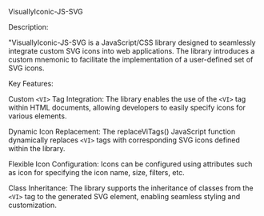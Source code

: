 VisuallyIconic-JS-SVG

Description:

"VisuallyIconic-JS-SVG is a JavaScript/CSS library designed to seamlessly integrate custom SVG icons into web applications. The library introduces a custom mnemonic <VI></VI> to facilitate the implementation of a user-defined set of SVG icons.

Key Features:

Custom `<VI>` Tag Integration: The library enables the use of the `<VI>` tag within HTML documents, allowing developers to easily specify icons for various elements.

Dynamic Icon Replacement: The replaceViTags() JavaScript function dynamically replaces `<VI>` tags with corresponding SVG icons defined within the library.

Flexible Icon Configuration: Icons can be configured using attributes such as icon for specifying the icon name, size, filters, etc.

Class Inheritance: The library supports the inheritance of classes from the `<VI>` tag to the generated SVG element, enabling seamless styling and customization.
